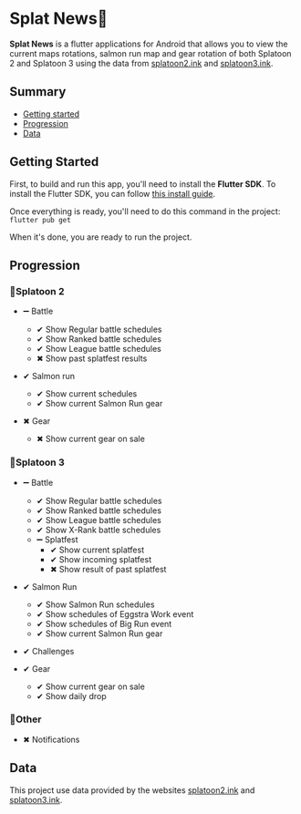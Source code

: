 # **Splat News🐙**

**Splat News** is a flutter applications for Android that allows you
to view the current maps rotations, salmon run map and gear rotation of both Splatoon 2 and Splatoon 3
using the data from [splatoon2.ink](https://splatoon2.ink "splatoon2.ink") and [splatoon3.ink](splatoon3.ink "splatoon3.ink"). 

## **Summary**

 - [Getting started](#getting-started)
 - [Progression](#progression)
 - [Data](#data)


## **Getting Started**

First, to build and run this app, you'll need to install the **Flutter SDK**.
To install the Flutter SDK, you can follow [this install guide](https://docs.flutter.dev/get-started/install "Install flutter SDK").

Once everything is ready, you'll need to do this command in the project:
\
`flutter pub get`

When it's done, you are ready to run the project.

## **Progression**

### **🐙Splatoon 2**

 - ➖ Battle
    - ✔ Show Regular battle schedules  
    - ✔ Show Ranked battle schedules 
    - ✔ Show League battle schedules
    - ✖ Show past splatfest results

 - ✔ Salmon run 
    - ✔ Show current schedules
    - ✔ Show current Salmon Run gear

 - ✖ Gear
    - ✖ Show current gear on sale
    

### **🐙Splatoon 3**

- ➖ Battle
    - ✔ Show Regular battle schedules  
    - ✔ Show Ranked battle schedules 
    - ✔ Show League battle schedules
    - ✔ Show X-Rank battle schedules
    - ➖ Splatfest
        - ✔ Show current splatfest 
        - ✔ Show incoming splatfest
        - ✖ Show result of past splatfest

- ✔ Salmon Run 
    - ✔ Show Salmon Run schedules 
    - ✔ Show schedules of Eggstra Work event 
    - ✔ Show schedules of Big Run event 
    - ✔ Show current Salmon Run gear

- ✔ Challenges

- ✔ Gear
    - ✔ Show current gear on sale
    - ✔ Show daily drop

### **🐙Other**

- ✖ Notifications

## Data

This project use data provided by the websites [splatoon2.ink](https://splatoon2.ink "splatoon2.ink") and [splatoon3.ink](splatoon3.ink "splatoon3.ink"). 
